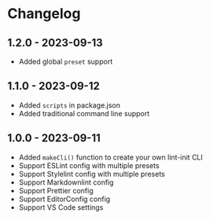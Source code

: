 # Changelog

## 1.2.0 - 2023-09-13

- Added global `preset` support

## 1.1.0 - 2023-09-12

- Added `scripts` in package.json
- Added traditional command line support

## 1.0.0 - 2023-09-11

- Added `makeCli()` function to create your own lint-init CLI
- Support ESLint config with multiple presets
- Support Stylelint config with multiple presets
- Support Markdownlint config
- Support Prettier config
- Support EditorConfig config
- Support VS Code settings
